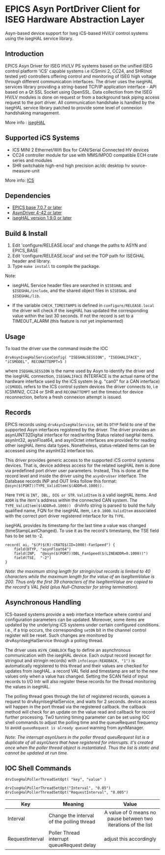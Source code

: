 # EPICS Asyn PortDriver Client for ISEG Hardware Abstraction Layer
Asyn-based device support for Iseg iCS-based HV/LV control systems using the isegHAL service library.

## Introduction
EPICS Asyn Driver for ISEG HV/LV PS systems based on the unified ISEG control platform 'iCS' capable systems i.e iCSmini 2, CC24, and SHR(not tested yet) controllers
offering control and monitoring of ISEG high voltage through different communication interfaces. The driver uses the isegHAL services library providing a string-based TCP/IP application interface - API  based on a Qt SSL Socket using OpenSSL. Data collection from the ISEG HV/LV modules is done on request or from a background task piping access request to the port driver. All communication handshake is handled by the isegHAL service library patched to provide some level of connexion handshaking management.

More info : [isegHAL](https://iseg-hv.com/download/SOFTWARE/iCS/doc/isegHAL)

## Supported iCS Systems
-  ICS  MINI 2 Ethernet/Wifi Box for CAN/Serial Connected HV devices
-  CC24 controller module for use with MMS/MPOD compatible ECH crate series and modules
-  SHR  switchable high-end high precision ac/dc desktop hv source-measure-unit

More info: [ICS](https://iseg-hv.com/ics/)
## Dependencies

-  [EPICS base 7.0.7 or later](http://www.aps.anl.gov/epics/)
-  [AsynDriver 4-42 or later](http://www.aps.anl.gov/epics/modules/soft/asyn/)
-  [isegHAL  version 1.9.0 or later](https://iseg-hv.com/download/?dir=SOFTWARE/isegHAL)

## Build & Install
 1.  Edit 'configure/RELEASE.local' and change the paths to ASYN and EPICS_BASE
 2.  Edit 'configure/RELEASE.local' and set the TOP path for ISEGHAL header and library.
 3.  Type `make install` to compile the package.

Note:
-  isegHAL Service header files are searched in `$ISEGHAL` and `$ISEGHAL/include`, and the shared object files in `$ISEGHAL` and `$ISEGHAL/lib`.

-  If the variable `CHECK_TIMESTAMPS` is defined in `configure/RELEASE.local` the driver will check if the isegHAL has updated the corresponding value within the last 30 seconds. If not the record is set to a TIMEOUT_ALARM (this feature is not yet implemented)

## Usage
To load the driver use the command inside the IOC
```
drvAsynIsegHalServiceConfig( "ISEGHALSESSION", "ISEGHALIFACE", "iCSMODEL", RECONATTEMPT=5 )
```
where `ISEGHALSESSION` is the name used by Asyn to identify the driver and the isegHAL connection,
`ISEGHALIFACE` INTERFACE is the actual name of the hardware interface used by the iCS system (e.g. "can0" for a CAN interface)
`iCSMODEL` refers to the ICS control system devices the driver connects to, i.e ICSMINI2, CC24 or SHR
and `RECONATTEMPT` set the timeout for device reconnection, before a fresh connexion attempt is issued.

## Records
EPICS records using `drvAsynIsegHalService`, set its `DTYP` field to one of the supported Asyn interfaces registered by the driver.
The driver provides an asynUINT32Digital interface for read/writing Status related isegHal items. asynInt32, aysnFloat64, and asynOctet
interfaces are provided for reading other isegHAL items data types. Nonetheless, status-related items can be accessed using the asynInt32 interface too.

This driver provides generic access to the supported iCS control systems devices. That is, device address access for the related isegHAL item is done via predefined port  driver user parameters.
Instead, This is done at the record level and inside the driver using the `asynDrvUser` interface. The Database records INP and OUT links follow this format: `@asyn($(PORT))TYPE_ValidItem($(ADDR=0.1000)). `

Here `TYPE` is `INT, DBL, DIG or STR`. `ValidItem` is a valid isegHAL items. And `ADDR` is the item's address within the connected CAN system.
The `TYPE_ValidItem($(ADDR=0.1000)) ` drvInfo string is parsed to build the fully qualified name, FQN for the isegHAL item, i.e `0.1000.ValidItem` associated with the correct port driver registered interface for its `TYPE`.

isegHAL provides its timestamp for the last time a value was changed (timeStampLastChanged). To use it as the record's timestamp, the TSE field has to be set to -2.

```
record( ai, "$(P)$(R):CRATE$(ID=1000)-FanSpeed") {
    field(DTYP, "asynFloat64")
    field(INP,  "@asyn($(PORT))DBL_FanSpeed($(LINEADDR=0.1000))")
    field(TSE,  "-2")
}
```
*Note: the maximum string length for stringin/out records is limited to 40 characters while the maximum length for the value of an IsegItemValue is 200.
Thus only the first 39 characters of the IsegItemValue are copied to the record's VAL field (plus Null-Character for string termination).*

## Asynchronous Handling
ICS-based systems provide a web interface interface where control and configuration parameters can be updated. Moreover, some items are updated by the underlying iCS systems under certain configured conditions.
i.e., if a trip occurs, the corresponding `setON` bit in the channel control register will be reset. Such changes are monitored by drvAsynIsegHalService through a polling thread.

The driver uses `ASYN_CANBLOCK` flag to define an asynchronous communication with the isegHAL device. Each output record (except for stringout and stringin records) with  `info(asyn:READBACK, "1")`
is automatically registered to this thread and their values are checked for updates from isegHAL. a record VAL field and timestamp are set to the new values only when a value has changed.
Setting the SCAN field of input records to I/O Intr will also register these records for the thread monitoring the values in isegHAL.

The polling thread goes through the list of registered records, queues a request to drvAsynIsegHalService, and waits for 2 seconds. device access will happen in the port thread via the registered callback.
the callback method will check for an update on the value read and callback for record further processing.
Tw0 tunning timing parameter can be set using IOC shell commands to adjust the polling time and the queueRequest frequency to avoid `queueRequest is already queued` warning from aynManager.

*Note: The interrupt asynUsers in the poller thread queuRequest list is a duplicate of all asynUsers that have registered for interrupts. it's created once when the poller thread object is instantiated.
Thus the list is static and cannot be updated at run time.*

## IOC Shell Commands

```
drvIsegHalPollerThreadSetOpt( "key", "value" )

drvIsegHalPollerThreadSetOpt("Interval", "0.05")
drvIsegHalPollerThreadSetOpt("RequestInterval", "0.005")

```

| Key       | Meaning                                    | Value                                                          |
| --------- | ------------------------------------------ |:--------------------------------------------------------------:|
| Interval  | Change the interval of the polling thread  | A value of 0 means no pause between two iterations of the list |
| RequestInterval  | Poller Thread interrupt queueRequest delay          | adjust this accordingly                        |
